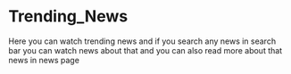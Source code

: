 # Trending_News
Here you can watch trending news and if you search any news in search bar you can watch news about that and you can also read more about that news in news page




